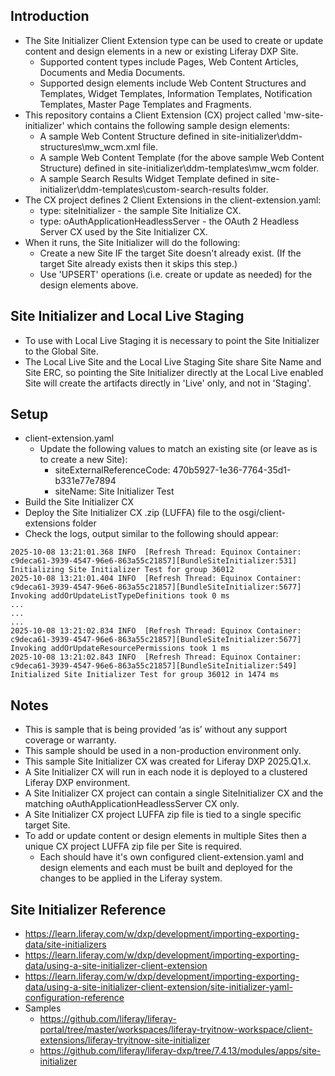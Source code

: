 ## Introduction ##
- The Site Initializer Client Extension type can be used to create or update content and design elements in a new or existing Liferay DXP Site.
  - Supported content types include Pages, Web Content Articles, Documents and Media Documents.
  - Supported design elements include Web Content Structures and Templates, Widget Templates, Information Templates, Notification Templates, Master Page Templates and Fragments.
- This repository contains a Client Extension (CX) project called 'mw-site-initializer' which contains the following sample design elements:
  - A sample Web Content Structure defined in site-initializer\ddm-structures\mw_wcm.xml file.
  - A sample Web Content Template (for the above sample Web Content Structure) defined in site-initializer\ddm-templates\mw_wcm folder.
  - A sample Search Results Widget Template defined in site-initializer\ddm-templates\custom-search-results folder.
- The CX project defines 2 Client Extensions in the client-extension.yaml:
  - type: siteInitializer - the sample Site Initialize CX.
  - type: oAuthApplicationHeadlessServer - the OAuth 2 Headless Server CX used by the Site Initializer CX.
- When it runs, the Site Initializer will do the following:
  - Create a new Site IF the target Site doesn't already exist. (If the target Site already exists then it skips this step.)
  - Use 'UPSERT' operations (i.e. create or update as needed) for the design elements above.

## Site Initializer and Local Live Staging ##
- To use with Local Live Staging it is necessary to point the Site Initializer to the Global Site.
- The Local Live Site and the Local Live Staging Site share Site Name and Site ERC, so pointing the Site Initializer directly at the Local Live enabled Site will create the artifacts directly in 'Live' only, and not in 'Staging'.
  
## Setup ##
- client-extension.yaml
  - Update the following values to match an existing site (or leave as is to create a new Site):
    - siteExternalReferenceCode: 470b5927-1e36-7764-35d1-b331e77e7894
    - siteName: Site Initializer Test
- Build the Site Initializer CX
- Deploy the Site Initializer CX .zip (LUFFA) file to the osgi/client-extensions folder
- Check the logs, output similar to the following should appear:
```
2025-10-08 13:21:01.368 INFO  [Refresh Thread: Equinox Container: c9deca61-3939-4547-96e6-863a55c21857][BundleSiteInitializer:531] Initializing Site Initializer Test for group 36012
2025-10-08 13:21:01.404 INFO  [Refresh Thread: Equinox Container: c9deca61-3939-4547-96e6-863a55c21857][BundleSiteInitializer:5677] Invoking addOrUpdateListTypeDefinitions took 0 ms
...
...
...
2025-10-08 13:21:02.834 INFO  [Refresh Thread: Equinox Container: c9deca61-3939-4547-96e6-863a55c21857][BundleSiteInitializer:5677] Invoking addOrUpdateResourcePermissions took 1 ms
2025-10-08 13:21:02.843 INFO  [Refresh Thread: Equinox Container: c9deca61-3939-4547-96e6-863a55c21857][BundleSiteInitializer:549] Initialized Site Initializer Test for group 36012 in 1474 ms
```

## Notes ##
- This is sample that is being provided ‘as is’ without any support coverage or warranty.
- This sample should be used in a non-production environment only.
- This sample Site Initializer CX was created for Liferay DXP 2025.Q1.x.
- A Site Initializer CX will run in each node it is deployed to a clustered Liferay DXP environment.
- A Site Initializer CX project can contain a single SiteInitializer CX and the matching oAuthApplicationHeadlessServer CX only.
- A Site Initializer CX project LUFFA zip file is tied to a single specific target Site.
- To add or update content or design elements in multiple Sites then a unique CX project LUFFA zip file per Site is required.
  - Each should have it's own configured client-extension.yaml and design elements and each must be built and deployed for the changes to be applied in the Liferay system.

## Site Initializer Reference ##
- https://learn.liferay.com/w/dxp/development/importing-exporting-data/site-initializers
- https://learn.liferay.com/w/dxp/development/importing-exporting-data/using-a-site-initializer-client-extension
- https://learn.liferay.com/w/dxp/development/importing-exporting-data/using-a-site-initializer-client-extension/site-initializer-yaml-configuration-reference
- Samples
  - https://github.com/liferay/liferay-portal/tree/master/workspaces/liferay-tryitnow-workspace/client-extensions/liferay-tryitnow-site-initializer
  - https://github.com/liferay/liferay-dxp/tree/7.4.13/modules/apps/site-initializer
